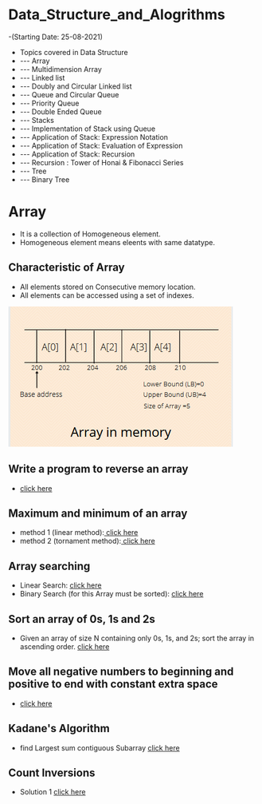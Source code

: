 # Data_Structure_and_Alogrithms

-(Starting Date: 25-08-2021)

- Topics covered in Data Structure
- --- Array
- --- Multidimension Array
- --- Linked list
- --- Doubly and Circular Linked list
- --- Queue and Circular Queue
- --- Priority Queue
- --- Double Ended Queue
- --- Stacks
- --- Implementation of Stack using Queue
- --- Application of Stack: Expression Notation
- --- Application of Stack: Evaluation of Expression
- --- Application of Stack: Recursion
- --- Recursion : Tower of Honai & Fibonacci Series
- --- Tree
- --- Binary Tree
  


# Array
- It is a collection of Homogeneous element.
- Homogeneous element means eleents with same datatype.

## Characteristic of Array
- All elements stored on Consecutive memory location.
- All elements can be accessed using a set of indexes.

<img src="https://raw.githubusercontent.com/vaibhavpandey0015/Data_Structure_and_Alogrithms/main/images/array.PNG" alt="array">

## Write a program to reverse an array 
- <a href="https://github.com/vaibhavpandey0015/Data_Structure_and_Alogrithms/blob/main/reverse.cpp" target="blank"> click here</a>

## Maximum and minimum of an array
- method 1 (linear method):<a href="https://github.com/vaibhavpandey0015/Data_Structure_and_Alogrithms/blob/main/maxandminmethod1.cpp" target="blank"> click here</a>
- method 2 (tornament method):<a href="https://github.com/vaibhavpandey0015/Data_Structure_and_Alogrithms/blob/main/maxandminmethod2.cpp" target="blank"> click here</a>

## Array searching
- Linear Search: <a href="https://github.com/vaibhavpandey0015/Data_Structure_and_Alogrithms/blob/main/linearsearch.cpp" target="blank"> click here</a>
- Binary Search (for this Array must be sorted): <a href="https://github.com/vaibhavpandey0015/Data_Structure_and_Alogrithms/blob/main/binarysearch.cpp" target="blank"> click here</a>

## Sort an array of 0s, 1s and 2s
- Given an array of size N containing only 0s, 1s, and 2s; sort the array in ascending order. <a href="https://github.com/vaibhavpandey0015/Data_Structure_and_Alogrithms/blob/main/sort012.cpp" target="blank"> click here</a>

## Move all negative numbers to beginning and positive to end with constant extra space
- <a href="https://github.com/vaibhavpandey0015/Data_Structure_and_Alogrithms/blob/main/movenegative.cpp" target="blank"> click here</a>

## Kadane's Algorithm
- find Largest sum contiguous Subarray <a href="https://github.com/vaibhavpandey0015/Data_Structure_and_Alogrithms/blob/main/kadane.cpp" target="blank"> click here</a>

## Count Inversions
- Solution 1 <a href="https://github.com/vaibhavpandey0015/Data_Structure_and_Alogrithms/blob/main/inversioncount1.cpp" target="blank"> click here</a>